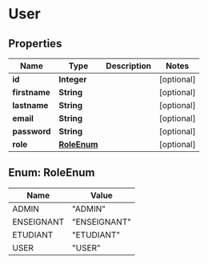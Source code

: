 

# User

## Properties

Name | Type | Description | Notes
------------ | ------------- | ------------- | -------------
**id** | **Integer** |  |  [optional]
**firstname** | **String** |  |  [optional]
**lastname** | **String** |  |  [optional]
**email** | **String** |  |  [optional]
**password** | **String** |  |  [optional]
**role** | [**RoleEnum**](#RoleEnum) |  |  [optional]



## Enum: RoleEnum

Name | Value
---- | -----
ADMIN | &quot;ADMIN&quot;
ENSEIGNANT | &quot;ENSEIGNANT&quot;
ETUDIANT | &quot;ETUDIANT&quot;
USER | &quot;USER&quot;




